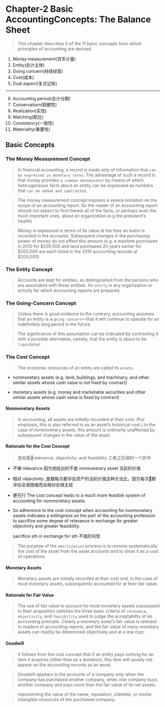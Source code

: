 # Chapter-2 Basic AccountingConcepts: The Balance Sheet

> This chapter describes 5 of the 11 basic concepts from which principles of accounting are derived.

1. Money measurement(货币计量)
2. Entity(会计主体)
3. Going concern(持续经营)
4. Cost(成本)
5. Dual aspect(复式记账)
---
6. Accounting period(会计分期)
7. Conservatism(稳健性)
8. Realization(实现)
9. Matching(配比)
10. Consistency(一致性)
11. Materiality(重要性)


## Basic Concepts

### The Money Measurement Concept

> In financial accounting, a record is made only of information that `can be expressed in monetary terms`. The advantage of such a record is that money provides `a common denominator` by means of which heterogeneous facts about an entity can be expressed as numbers that `can be added and subtracted`.


> The money measurement concept imposes a severe limitation on the scope of an accounting report. So the reader of an accounting report should not expect to find therein all of the facts, or perhaps even the most important ones, about an organization.(e.g.the president’s health)

> Money is expressed in terms of its value at the time an event is recorded in the accounts. Subsequent changes in the purchasing power of money do not affect this amount.(e.g.  a machine purchased in 2010 for $200,000 and land purchased 20 years earlier for $200,000 are each listed in the 2010 accounting records at $200,000)

### The Entity Concept

> Accounts are kept for entities, as distinguished from the persons who are associated with these entities. An `entity` is any organization or activity for which accounting reports are prepared.


### The Going-Concern Concept

> Unless there is good evidence to the contrary, accounting assumes that an entity is a `going concern`—that it will continue to operate for an indefinitely long period in the future. 

> The significance of this assumption can be indicated by contrasting it with a possible alternative, namely, that the entity is about to be `liquidated`.


### The Cost Concept

> The economic resources of an entity are called its `assets`.

- nonmonetary assets (e.g. land, buildings, and machinery, and other similar assets whose cash value is not fixed by contract)

- monetary assets (e.g. money and marketable securities and other similar assets whose cash value is fixed by contract)

#### Nonmonetary Assets

> In accounting, all assets are initially recorded at their cost. (For emphasis, this is also referred to as an asset’s historical cost.) In the case of nonmonetary assets, this amount is ordinarily unaffected by subsequent changes in the value of the asset. 

#### Rationale for the Cost Concept

> 是权衡relevance, objectivity, and feasibility 三者之后做的一个折中
  
  - 不够 relevance 因为他给出的不是 nonmonetary asset 当前的价值
  - 相对 objectivity ,是跟每次都评估资产的当前价值这种方法比，因为每次都评估会很困难而且相对会很主观
  - 更可行 The cost concept leads to a much more feasible system of accounting for nonmonetary assets. 
  - So adherence to the cost concept when accounting for nonmonetary assets indicates a willingness on the part of the accounting profession to sacrifice some degree of relevance in exchange for greater objectivity and greater feasibility.

    sacrifice sth in exchange for sth 不错的句型



> The purpose of the `amortization` process is to remove systematically the cost of the asset from the asset accounts and to show it as a cost of operations. 

#### Monetary Assets

> Monetary assets are initially recorded at their cost and, in the case of most monetary assets, subsequently accounted for at their fair value. 


#### Rationale for Fair Value

> The use of fair value to account for most monetary assets subsequent to their acquisition satisfies the three basic criteria of `relevance`, `objectivity`, and `feasibility` used to judge the acceptability of an accounting principle. Clearly a monetary asset’s fair value is relevant to readers of accounting reports, and the fair value of many monetary assets can readily be determined objectively and at a low cost.

#### Goodwill

> It follows from the cost concept that if an entity pays nothing for an item it acquires (other than as a donation), this item will usually not appear on the accounting records as an asset. 

> Goodwill appears in the accounts of a company only when the company has purchased another company, when one company buys another company and pays more than the fair value of its net assets.

> representing the value of the name, reputation, clientele, or similar intangible resources of the purchased company.